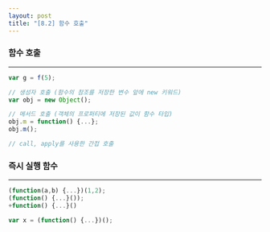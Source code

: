 ```yaml
---
layout: post
title: "[8.2] 함수 호출"
---
```


### **함수 호출**

---

```jsx
var g = f(5);
```

```jsx
// 생성자 호출 (함수의 참조를 저장한 변수 앞에 new 키워드)
var obj = new Object();

// 메서드 호출 (객체의 프로퍼티에 저장된 값이 함수 타입)
obj.m = function() {...};
obj.m();
```

```jsx
// call, apply를 사용한 간접 호출
```

### 즉시 실행 함수

---

```jsx
(function(a,b) {...})(1,2);
(function() {...}());
+function() {...}()

var x = (function() {...})();
```
